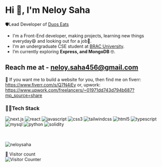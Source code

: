 <h1 align="left">Hi 👋, I'm Neloy Saha</h1>

🛡️Lead Developer of <a href="https://duoseats.com" target="_blank">Duos Eats</a>


- I'm a Front-End developer, making projects, learning new things everyday😄 and looking out for a job🧐.
- I'm an undergraduate CSE student at <a href="https://www.bracu.ac.bd/" target="_blank">BRAC University</a>.
- I’m currently exploring **Express, and MongoDB** 🤓.

<h2>Reach me at - <a href="mailTo:neloy.saha456@gmail.com" target="_blank">neloy.saha456@gmail.com</a></h2>


🔧 If you want me to build a website for you, then find me on fiverr: https://www.fiverr.com/s/Q7N4jEy or, upwork: https://www.upwork.com/freelancers/~01971dd743d794b687?mp_source=share

<h3 align="left">👨‍💻Tech Stack</h3>
<div>
 <img src="https://img.shields.io/badge/Next-black?style=for-the-badge&logo=next.js&logoColor=white" alt="next.js"/>
 <img src="https://img.shields.io/badge/React-20232A?style=for-the-badge&logo=react&logoColor=61DAFB" alt="react" />
  <img src="https://img.shields.io/badge/JavaScript-323330?style=for-the-badge&logo=javascript&logoColor=F7DF1E" alt="javascript"/> 
 <img src="https://img.shields.io/badge/CSS3-1572B6?style=for-the-badge&logo=css3&logoColor=white" alt="css3" /> 
  <img src="https://img.shields.io/badge/Tailwind_CSS-38B2AC?style=for-the-badge&logo=tailwind-css&logoColor=white" alt="tailwindcss"/>
<img src="https://img.shields.io/badge/HTML5-E34F26?style=for-the-badge&logo=html5&logoColor=white" alt="html5"/> 
 <img src="https://img.shields.io/badge/TypeScript-007ACC?style=for-the-badge&logo=typescript&logoColor=white" alt="typescript"/>
 <img src="https://img.shields.io/badge/MySQL-005C84?style=for-the-badge&logo=mysql&logoColor=white" alt="mysql"/> 
 <img src="https://img.shields.io/badge/Python-FFD43B?style=for-the-badge&logo=python&logoColor=blue" alt="python" />
<img src="https://img.shields.io/badge/Solidity-e6e6e6?style=for-the-badge&logo=solidity&logoColor=black" alt="solidity"/>
</div>

<br>
<br>
<p><img align="center" src="https://github-readme-stats-sigma-lac.vercel.app/api/top-langs?username=neloysaha&show_icons=true&locale=en&layout=compact" alt="neloysaha" /></p>

<p align="left"> 
 👻 Visitor count
  <br>
<img src="https://visit-counter.vercel.app/counter.png?page=NeloySaha" alt="Visitor Counter"/>


</p>

